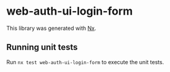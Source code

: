 # web-auth-ui-login-form

This library was generated with [Nx](https://nx.dev).

## Running unit tests

Run `nx test web-auth-ui-login-form` to execute the unit tests.
